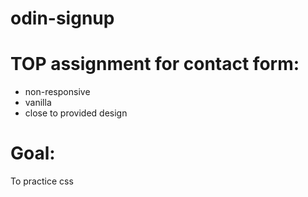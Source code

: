 # odin-signup

# TOP assignment for contact form:
* non-responsive
* vanilla
* close to provided design

# Goal:
To practice css